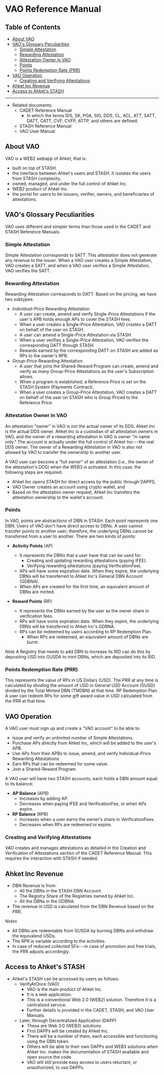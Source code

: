 # VAO Reference Manual <!-- omit from toc -->

## Table of Contents <!-- omit from toc -->
- [About VAO](#about-vao)
- [VAO's Glossary Peculiarities](#vaos-glossary-peculiarities)
   - [Simple Attestation](#simple-attestation)
   - [Rewarding Attestation](#rewarding-attestation)
   - [Attestation Owner in VAO](#attestation-owner-in-vao)
   - [Points](#points)
   - [Points Redemption Rate (PRR)](#points-redemption-rate-prr)
- [VAO Operation](#vao-operation)
   - [Creating and Verifying Attestations](#creating-and-verifying-attestations)
- [Ahket Inc Revenue](#ahket-inc-revenue)
- [Access to Ahket's STASH](#access-to-ahkets-stash)

---

- Related documents:
   - CADET Reference Manual
      - In which the terms IDS, SK, POA, SIG, DDS, CL, ACL, ATT, SATT, DATT, CATT, CVF, CVFP, ATTP, and others are defined.
   - STASH Reference Manual
   - VAO User Manual

## About VAO
VAO is a WEB2 webapp of Ahket, that is:
- built on top of STASH.
- the interface between Ahket's users and STASH. It isolates the users from STASH complexity.
- owned, managed, and under the full control of Ahket Inc.
- WEB2 product of Ahket Inc.
- the portal for users to be issuers, verifier, owners, and beneficiaries of attestations.

## VAO's Glossary Peculiarities
VAO uses different and simpler terms than those used in the CADET and STASH Reference Manuals.

### Simple Attestation
Simple Attestation corresponds to SATT.
This attestation does not generate any revenue to the issuer. When a VAO user creates a Simple Attestation, VAO creates a SATT, and when a VAO user verifies a Simple Attestation, VAO verifies the SATT.

### Rewarding Attestation

Rewarding Attestation corresponds to DATT.
Based on the pricing, we have two subtypes:
- *Individual-Price* Rewarding Attestation
   - A user can create, amend and verify Single-Price Attestations if the user's APB holds enough APs to cover the STASH fees.
   - When a user creates a Single-Price Attestation, VAO creates a DATT on behalf of the user on STASH.
   - A user can amend a Single-Price Attestation via STASH.
   - When a user verifies a Single-Price Attestation, VAO verifies the corresponding DATT through STASH.
   - Rewards earned by the corresponding DATT on STASH are added as RPs to the owner's RPB.
- *Group-Price* Rewarding Attestation
   - A user that joins the Shared-Reward Program can create, amend and verify as many Group-Price Attestations as the user's Subscription allows.
   - When a program is established, a Reference Price is set on the STASH System (Payments Contract).
   - When a user creates a Group-Price Attestation, VAO creates a DATT on behalf of the user on STASH who is Group Priced to the Reference Price.


### Attestation Owner in VAO

An attestation "owner" in VAO is not the actual owner of its DDS. Ahket Inc is the actual DDS owner. Ahket Inc is a custodian of all attestation owners in VAO, and the owner of a rewarding attestation in VAO is owner "in name only." The account is actually under the full control of Ahket Inc---the real DDS owner. 
The owner of a Rewarding Attestation in VAO is also not allowed by VAO to transfer the ownership to another user.

A VAO user can become a "full owner" of an attestation (i.e., the owner of the attestation's DDS) when the WEB3 is activated. In this case, the following steps are required:
- Ahket Inc opens STASH for direct access by the public through DAPPS,
- VAO Owner creates an account using crypto wallet, and
- Based on the attestation owner request, Ahket Inc transfers the attestation ownership to the wallet's account.

### Points

In VAO, points are abstractions of DBN in STASH. Each point represents one DBN. Users of VAO don't have direct access to DBNs.
A user cannot transfer points to another user; therefore, the underlying DBNs cannot be transferred from a user to another.
There are two kinds of points:

- **Activity Points** (AP)
   - It represents the DBNs that a user have that can be used for:
      - Creating and updating rewarding attestations (paying IFEE).
      - Verifying rewarding attestations (paying VerificationFee).
   - APs will have some expiration date. When they expire, the underlying DBNs will be transferred to Ahket Inc's General DBN Account (GDBNA).
   - When APs are created for the first time, an equivalent amount of DBNs are minted.

- **Reward Points** (RP)
   - It represents the DBNs earned by the user as the owner share in verification fees.
   - RPs will have some expiration date. When they expire, the underlying DBNs will be transferred to Ahket Inc's GDBNA.
   - RPs can be redeemed by users according to RP Redemption Plan.
      - When RPs are redeemed, an equivalent amount of DBNs are burnt.

*Note* A Registry that needs to add DBN to increase its RID can do this by depositing USD into GUSDA to mint DBNs, which are deposited into its RID.

### Points Redemption Rate (PRR)

This represents the value of RPs in US Dollars (USD).
The PRR at any time is calculated by dividing the amount of USD in General USD Account (GUSD) divided by the Total Minted DBN (TMDBN) at that time.
RP Redemption Plan
A user can redeem RPs for some gift award value in USD calculated from the PRR at that time.

## VAO Operation

A VAO user must sign up and create a "VAO account" to be able to:
- Issue and verify an unlimited number of Simple Attestations.
- Purchase APs directly from Ahket Inc, which will be added to the user's APB.
- Use APs from their APBs to issue, amend, and verify Individual-Price Rewarding Attestations.
- Earn RPs that can be redeemed for some value.
- Join a Shared-Reward Program.

A VAO user will have two STASH accounts, each holds a DBN amount equal to its balance:
- **AP Balance** (APB)
   - Increases by adding AP.
   - Decreases when paying IFEE and VerificationFee, or when APs expire.
- **RP Balance** (RPB)
   - Increases when a user earns the owner's share in VerificationFees.
   - Decreases when RPs are redeemed or expire.   

### Creating and Verifying Attestations
VAO creates and manages attestations as detailed in the Creation and Verification of Attestations section of the CADET Reference Manual. This requires the interaction with STASH if needed.

## Ahket Inc Revenue

- DBN Revenue is from:
   - All the DBNs in the STASH DBN Account.
   - The Registry Share of the Registries owned by Ahket Inc.
   - All the DBNs in the GDBNA.
- The revenue in USD is calculated from the DBN Revenue based on the PRR.

*Notes*
- All DBNs are redeemable from GUSDA by burning DBNs and withdraw the equivalend USDs.
- The RPR is variable according to the activities.
- In case of reduced collected SFs---in case of promotion and free trials, the PRR adjusts accordingly.

## Access to Ahket's STASH
- Ahket's STASH can be accessed by users as follows:
   - VerifyAtOnce (VAO)
      - VAO is the main product of Ahket Inc.
      - It is a web application.
      - This is a conventional Web 2.0 (WEB2) solution. Therefore it is a centralized service.
      - Further details is provided in the CADET, STASH, and VAO User Manuals.
   - Later, through Decentralized Application (DAPP)
      - These are Web 3.0 (WEB3) solutions.
      - First DAPPs will be created by Ahket Inc.
      - There will be a number of them, each accessible and functioning using the DBN token.
      - Others will be able to their own DAPPs and WEB3 solutions when Ahket Inc. makes the documentation of STASH available and open source the code.
      - VAO will still provide easy access to users reluctant, or unauthorized, to use DAPPs.
